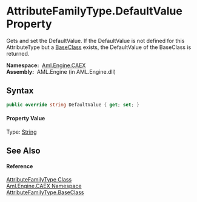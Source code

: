 AttributeFamilyType.DefaultValue Property
=========================================
Gets and set the DefaultValue. If the DefaultValue is not defined for this AttributeType but a [BaseClass][1] exists, the DefaultValue of the BaseClass is returned.

  **Namespace:**  [Aml.Engine.CAEX][2]  
  **Assembly:**  AML.Engine (in AML.Engine.dll)

Syntax
------

```csharp
public override string DefaultValue { get; set; }
```

#### Property Value
Type: [String][3]

See Also
--------

#### Reference
[AttributeFamilyType Class][4]  
[Aml.Engine.CAEX Namespace][2]  
[AttributeFamilyType.BaseClass][1]  

[1]: BaseClass.md
[2]: ../README.md
[3]: https://docs.microsoft.com/dotnet/api/system.string
[4]: README.md
[5]: https://www.automationml.org
[6]: ../../icons/logoShade.png